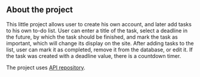 ## About the project

This little project allows user to create his own account, and later add tasks to his own to-do list. User can enter a title of the task, select a deadline in the future, by which the task should be finished, and mark the task as important, which will change its display on the site. After adding tasks to the list, user can mark it as completed, remove it from the database, or edit it. If the task was created with a deadline value, there is a countdown timer.

The project uses [API repository](https://github.com/sanockipatryk/ReactTodo-API).
